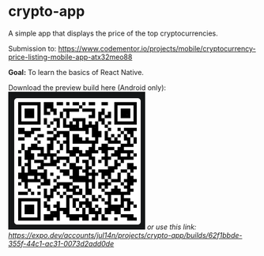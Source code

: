 ﻿# crypto-app

A simple app that displays the price of the top cryptocurrencies.

Submission to: https://www.codementor.io/projects/mobile/cryptocurrency-price-listing-mobile-app-atx32meo88

**Goal:** To learn the basics of React Native.

Download the preview build here (Android only):
![alt text](https://github.com/Julez14/crypto-app/blob/main/firefox_BuIj5cQn1k.png "preview build qr code")
_or use this link: https://expo.dev/accounts/jul14n/projects/crypto-app/builds/62f1bbde-355f-44c1-ac31-0073d2add0de_
